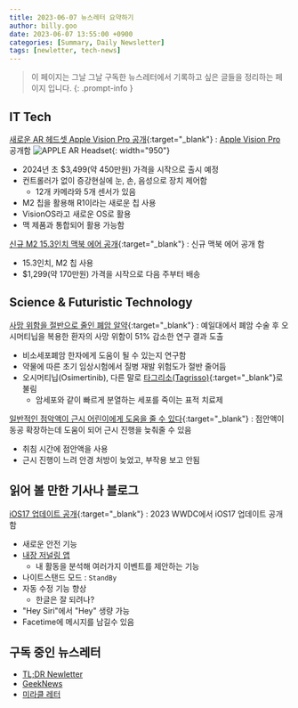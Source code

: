 ```yaml
---
title: 2023-06-07 뉴스레터 요약하기
author: billy.goo
date: 2023-06-07 13:55:00 +0900
categories: [Summary, Daily Newsletter]
tags: [newletter, tech-news]
---
```


> 이 페이지는 그날 그날 구독한 뉴스레터에서 기록하고 싶은 글들을 정리하는 페이지 입니다.
{: .prompt-info }

## IT Tech
[새로운 AR 헤드셋 Apple Vision Pro 공개](https://www.theverge.com/2023/6/5/23738968/apple-vision-pro-ar-headset-features-specs-price-release-date-wwdc-2023){:target="_blank"}
: [Apple Vision Pro](https://www.apple.com/newsroom/2023/06/introducing-apple-vision-pro/) 공개함 
  ![APPLE AR Headset](/assets/img/post/20230607/vision_pro.pro){: width="950"}
- 2024년 초 $3,499(약 450만원) 가격을 시작으로 출시 예정
- 컨트롤러가 없이 증강현실에 눈, 손, 음성으로 장치 제어함
  - 12개 카메라와 5개 센서가 있음
- M2 칩을 활용해 R1이라는 새로운 칩 사용 
- VisionOS라고 새로운 OS로 활용
- 맥 제품과 통합되어 활용 가능함 

[신규 M2 15.3인치 맥북 에어 공개](https://www.macrumors.com/2023/06/05/apple-new-15-inch-macbook-air){:target="_blank"}
: 신규 맥북 에어 공개 함
- 15.3인치, M2 칩 사용
- $1,299(약 170만원) 가격을 시작으로 다음 주부터 배송 


## Science & Futuristic Technology
[사망 위함을 절반으로 줄인 폐암 알약](https://www.theguardian.com/science/2023/jun/04/lung-cancer-pill-cuts-risk-of-death-by-half-says-thrilling-study){:target="_blank"}
: 예일대에서 폐암 수술 후 오시머티닙을 복용한 환자의 사망 위함이 51% 감소한 연구 결과 도출
- 비소세포폐암 한자에게 도움이 될 수 있는지 연구함
- 약물에 따른 초기 임상시험에서 질병 재발 위험도가 절반 줄어듬
- 오시머티닙(Osimertinib), 다른 말로 [타그리소(Tagrisso)](http://cancer.snuh.org/info/medi/view.do?seq_no=56){:target="_blank"}로 불림 
  - 암세포와 같이 빠르게 분열하는 세포를 죽이는 표적 치료제

[일반적인 점악액이 근시 어린이에게 도움을 줄 수 있다](https://newatlas.com/medical/common-eye-drops-hope-nearsighted-kids-atropine){:target="_blank"}
: 점안액이 동공 확장하는데 도움이 되어 근시 진행을 늦춰줄 수 있음
- 취침 시간에 점안액을 사용
- 근시 진행이 느려 안경 처방이 늦었고, 부작용 보고 안됨


## 읽어 볼 만한 기사나 블로그
[iOS17 업데이트 공개](https://www.theverge.com/2023/6/5/23738813/apple-ios-17-features-specs-updates-wwdc-2023){:target="_blank"}
: 2023 WWDC에서 iOS17 업데이트 공개함
- 새로운 안전 기능
- [내장 저널링 앱](https://www.theverge.com/2023/6/5/23738869/apple-journal-app-ios-iphone-wwdc-2023)
  - 내 활동을 분석해 여러가지 이벤트를 제안하는 기능
- 나이트스탠드 모드 : `StandBy`
- 자동 수정 기능 향상 
  - 한글은 잘 되려나? 
- "Hey Siri"에서 "Hey" 생량 가능 
- Facetime에 메시지를 남길수 있음

## 구독 중인 뉴스레터
- [TL;DR Newletter](https://tldr.tech/)
- [GeekNews](https://news.hada.io/)
- [미라클 레터](https://page.stibee.com/)
